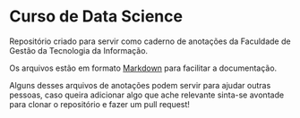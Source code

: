 # Curso de Data Science 

Repositório criado para servir como caderno de anotações da Faculdade de Gestão da Tecnologia da Informação.

Os arquivos estão em formato [Markdown](https://www.markdownguide.org/basic-syntax/) para facilitar a documentação.

Alguns desses arquivos de anotações podem servir para ajudar outras pessoas, caso queira adicionar algo que ache relevante sinta-se avontade para clonar o repositório e fazer um pull request!